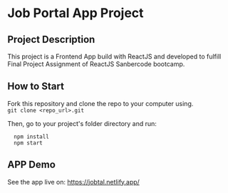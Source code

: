 # Job Portal App Project

## Project Description

This project is a Frontend App build with ReactJS and developed to fulfill Final Project Assignment of ReactJS Sanbercode bootcamp. 

## How to Start
Fork this repository and clone the repo to your computer using.\
`git clone <repo_url>.git`

Then, go to your project's folder directory and run:
```
  npm install
  npm start
```

## APP Demo
See the app live on: https://jobtal.netlify.app/
